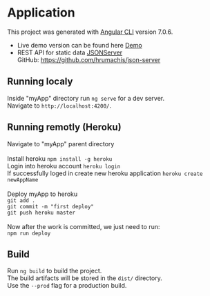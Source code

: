 # Application
This project was generated with [Angular CLI](https://github.com/angular/angular-cli) version 7.0.6.

* Live demo version can be found here [Demo](https://listtool.herokuapp.com)<br/>
* REST API for static data [JSONServer](https://staticdata.herokuapp.com)<br/>
    GitHub: https://github.com/hrumachis/json-server

## Running localy
Inside "myApp" directory run `ng serve` for a dev server.<br/>
Navigate to `http://localhost:4200/`.

## Running remotly (Heroku)
Navigate to "myApp" parent directory <br /><br />
Install heroku `npm install -g heroku`<br/>
Login into heroku account `heroku login`<br/>
If successfully loged in create new heroku application  `heroku create newAppName`<br/><br />
Deploy myApp to heroku<br/>
`git add .`<br/>
`git commit -m "first deploy"`<br/>
`git push heroku master`<br/>
<br/>
Now after the work is committed, we just need to run:<br/>
`npm run deploy`<br/>

## Build
Run `ng build` to build the project.<br/>
The build artifacts will be stored in the `dist/` directory.<br/>
Use the `--prod` flag for a production build.